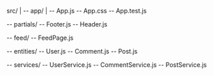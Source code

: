 src/
|
-- app/
  |
  -- App.js
  -- App.css
  -- App.test.js

  -- partials/
    -- Footer.js
    -- Header.js

  -- feed/
    -- FeedPage.js

-- entities/
  -- User.js
  -- Comment.js
  -- Post.js

-- services/
  -- UserService.js
  -- CommentService.js
  -- PostService.js